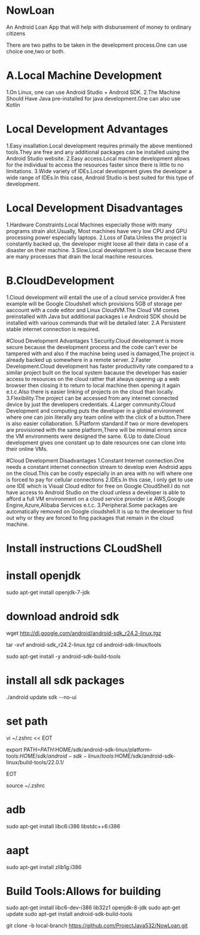 # NowLoan
An Android Loan App that will help with disbursement of money to ordinary citizens

There are two paths to be taken in the development process.One can use choice one,two or both.
# A.Local Machine Development
1.On Linux, one can use Android Studio + Android SDK.
2.The Machine Should Have Java pre-installed for java development.One can also use Kotlin

# Local Development Advantages
1.Easy insallation.Local development requires primaily the above mentioned tools.They are free and any additional packages can be installed using the Android Studio website.
2.Easy access.Local machine development allows for the individual to access the resources faster since there is little to no limitations.
3.Wide variety of IDEs.Local development gives the developer a wide range of IDEs.In this case, Android Studio is best suited for this type of development.

# Local Development Disadvantages
1.Hardware Constraints.Local Machines especially those with many programs strain alot.Usually, Most machines have very low CPU and GPU processing power especially laptops.
2.Loss of Data.Unless the project is constantly backed up, the developer might loose all their data in case of a disaster on their machine.
3.Slow.Local development is slow because there are many processes that drain the local machine resources.

# B.CloudDevelopment
1.Cloud development will entail the use of a cloud service provider.A free example will be Google Cloudshell which provisions 5GB of storage per aaccount with a code editor and Linux CloudVM.The Cloud VM comes preinstalled with Java but additional packages i.e Android SDK should be installed with various commands that will be detailed later.
2.A Persistent stable internet connection is required.

#Cloud Development Advantages
1.Security.Cloud development is more secure because the development process and the code can't ever be tampered with and also if the machine being used is damaged,The project is already backed up somewhere in a remote server.
2.Faster Development.Cloud development has faster productivity rate compared to a similar project built on the local system bacause the developer has easier access to resources on the cloud rather that always opening up a web browser then closing it to return to local machine then opening it again e.t.c.Also there is easier linking of projects on the cloud than locally.
3.Flexibility.The project can be accessed from any internet connected device by just the developers credentials.
4.Larger community.Cloud Development and computing puts the developer in a global environment where one can join literally any team online with the click of a button.There is also easier collaboration.
5.Platform standard.If two or more developers are provisioned with the same platform,There will be minimal errors since the VM environments were designed the same.
6.Up to date.Cloud development gives one constant up to date resources one can clone into their online VMs.

#Cloud Development Disadvantages
1.Constant Internet connection.One needs a constant internet connection stream to develop even Android apps on the cloud.This can be costly especially in an area with no wifi where one is forced to pay for cellular connections
2.IDEs.In this case, I only get to use one IDE which is Visual Cloud editor for free on Google CloudShell.I do not have access to Android Studio on the cloud unless a developer is able to afford a full VM environment on a cloud service provider i.e AWS,Google Engine,Azure,Alibaba Services e.t.c.
3.Peripheral.Some packages are automatically removed on Google cloudshell.It is up to the developer to find out why or they are forced to fing packages that remain in the cloud machine.


# Install instructions CLoudShell

# install openjdk
sudo apt-get install openjdk-7-jdk

# download android sdk
wget http://dl.google.com/android/android-sdk_r24.2-linux.tgz

tar -xvf android-sdk_r24.2-linux.tgz
cd android-sdk-linux/tools

sudo apt-get install -y android-sdk-build-tools

# install all sdk packages
./android update sdk --no-ui

# set path
vi ~/.zshrc << EOT

export PATH=${PATH}:$HOME/sdk/android-sdk-linux/platform-tools:$HOME/sdk/android-sdk-linux/tools:$HOME/sdk/android-sdk-linux/build-tools/22.0.1/

EOT

source ~/.zshrc

# adb
sudo apt-get install libc6:i386 libstdc++6:i386
# aapt
sudo apt-get install zlib1g:i386

# Build Tools:Allows for building

sudo apt-get install libc6-dev-i386 lib32z1 openjdk-8-jdk
sudo apt-get update
sudo apt-get install android-sdk-build-tools

git clone -b local-branch https://github.com/ProjectJava532/NowLoan.git

